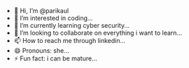 - 👋 Hi, I’m @parikaul
- 👀 I’m interested in coding...
- 🌱 I’m currently learning cyber security...
- 💞️ I’m looking to collaborate on everything i want to learn...
- 📫 How to reach me through linkedin...
- 😄 Pronouns: she...
- ⚡ Fun fact: i can be mature...

<!---
parikaul/parikaul is a ✨ special ✨ repository because its `README.md` (this file) appears on your GitHub profile.
You can click the Preview link to take a look at your changes.
--->
